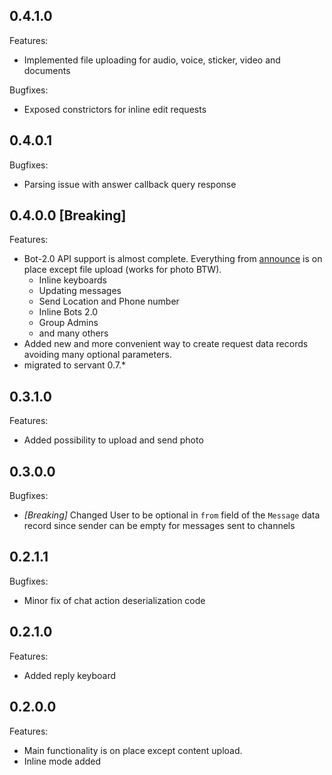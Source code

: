 ## 0.4.1.0

Features:

* Implemented file uploading for audio, voice, sticker, video and documents

Bugfixes:

* Exposed constrictors for inline edit requests

## 0.4.0.1

Bugfixes:

* Parsing issue with answer callback query response

## 0.4.0.0 [Breaking]

Features:

* Bot-2.0 API support is almost complete. Everything from [announce](https://core.telegram.org/bots/2-0-intro) is on place except file upload (works for photo BTW).
  * Inline keyboards
  * Updating messages
  * Send Location and Phone number
  * Inline Bots 2.0
  * Group Admins
  * and many others
* Added new and more convenient way to create request data records avoiding many optional parameters.
* migrated to servant 0.7.*

## 0.3.1.0

Features:

* Added possibility to upload and send photo

## 0.3.0.0

Bugfixes:

* *[Breaking]* Changed User to be optional in `from` field of the `Message` data record since sender can be empty for messages sent to channels

## 0.2.1.1

Bugfixes:

* Minor fix of chat action deserialization code

## 0.2.1.0

Features:

* Added reply keyboard

## 0.2.0.0

Features:

* Main functionality is on place except content upload.
* Inline mode added